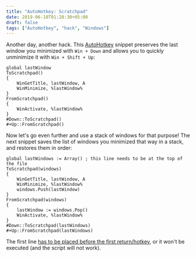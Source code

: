 ```yaml
---
title: "AutoHotkey: Scratchpad"
date: 2019-06-10T01:28:30+05:00
draft: false
tags: ["AutoHotkey", "hack", "Windows"]
---
```


Another day, another hack. This [AutoHotkey][AHK] snippet preserves the last
window you minimized with `Win + Down` and allows you to quickly unminimize it
with `Win + Shift + Up`:

    global lastWindow
    ToScratchpad()
    {
        WinGetTitle, lastWindow, A
        WinMinimize, %lastWindow%
    }
    FromScratchpad()
    {
        WinActivate, %lastWindow%
    }
    #Down::ToScratchpad()
    #+Up::FromScratchpad()

Now let's go even further and use a stack of windows for that purpose! The next
snippet saves the list of windows you minimized that way in a stack, and
restores them in order:

    global lastWindows := Array() ; this line needs to be at the top of the file
    ToScratchpad(windows)
    {
        WinGetTitle, lastWindow, A
        WinMinimize, %lastWindow%
        windows.Push(lastWindow)
    }
    FromScratchpad(windows)
    {
        lastWindow := windows.Pop()
        WinActivate, %lastWindow%
    }
    #Down::ToScratchpad(lastWindows)
    #+Up::FromScratchpad(lastWindows)

The first line [has to be placed before the first return/hotkey][docs], or it
won't be executed (and the script will not work).

[AHK]: https://autohotkey.com "a brilliant program for system automation"
[docs]: https://www.autohotkey.com/docs/Scripts.htm#auto "AHK docs on auto-execute"
